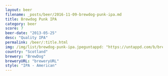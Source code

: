 ```yaml
---
layout: beer
filename: _posts/beer/2016-11-09-brewdog-punk-ipa.md
title: Brewdog Punk IPA
category: beer
score: 7
beer-date: "2013-05-25"
desc: "Quality IPA"
permalink: /beer/:title.html
img: /img/list/brewdog-punk-ipa.jpeguntappd: "https://untappd.com/b/brewdog-punk-ipa/5702"
country: "Scotland"
brewery: "BrewDog"
breweryURL: "breweryURL"
style: "IPA - American"
---
```

